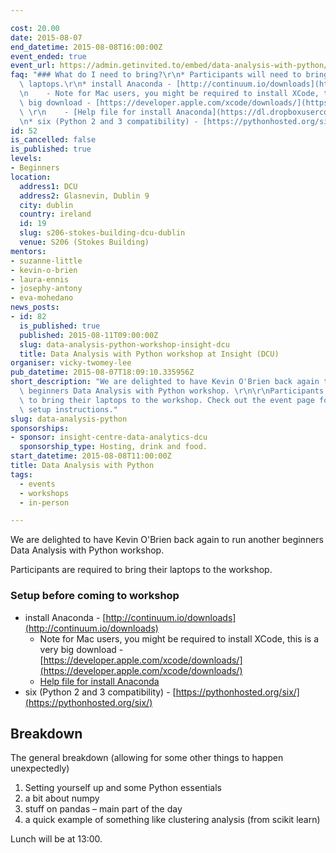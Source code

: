 ```yaml
---

cost: 20.00
date: 2015-08-07
end_datetime: 2015-08-08T16:00:00Z
event_ended: true
event_url: https://admin.getinvited.to/embed/data-analysis-with-python/
faq: "### What do I need to bring?\r\n* Participants will need to bring their own\
  \ laptops.\r\n* install Anaconda - [http://continuum.io/downloads](http://continuum.io/downloads)\r\
  \n    - Note for Mac users, you might be required to install XCode, this is a very\
  \ big download - [https://developer.apple.com/xcode/downloads/](https://developer.apple.com/xcode/downloads/)\
  \ \r\n    - [Help file for install Anaconda](https://dl.dropboxusercontent.com/u/6044937/PyData/Helpnotes/InstallingAnacondaPython.pdf)\r\
  \n* six (Python 2 and 3 compatibility) - [https://pythonhosted.org/six/](https://pythonhosted.org/six/)"
id: 52
is_cancelled: false
is_published: true
levels:
- Beginners
location:
  address1: DCU
  address2: Glasnevin, Dublin 9
  city: dublin
  country: ireland
  id: 19
  slug: s206-stokes-building-dcu-dublin
  venue: S206 (Stokes Building)
mentors:
- suzanne-little
- kevin-o-brien
- laura-ennis
- josephy-antony
- eva-mohedano
news_posts:
- id: 82
  is_published: true
  published: 2015-08-11T09:00:00Z
  slug: data-analysis-python-workshop-insight-dcu
  title: Data Analysis with Python workshop at Insight (DCU)
organiser: vicky-twomey-lee
pub_datetime: 2015-08-07T18:09:10.335956Z
short_description: "We are delighted to have Kevin O'Brien back again to run another\
  \ beginners Data Analysis with Python workshop. \r\n\r\nParticipants are required\
  \ to bring their laptops to the workshop. Check out the event page for more detailed\
  \ setup instructions."
slug: data-analysis-python
sponsorships:
- sponsor: insight-centre-data-analytics-dcu
  sponsorship_type: Hosting, drink and food.
start_datetime: 2015-08-08T11:00:00Z
title: Data Analysis with Python
tags:
  - events
  - workshops
  - in-person

---
```


We are delighted to have Kevin O'Brien back again to run another beginners Data Analysis with Python workshop. 

Participants are required to bring their laptops to the workshop.

### Setup before coming to workshop
* install Anaconda - [http://continuum.io/downloads](http://continuum.io/downloads)
    - Note for Mac users, you might be required to install XCode, this is a very big download - [https://developer.apple.com/xcode/downloads/](https://developer.apple.com/xcode/downloads/) 
    - [Help file for install Anaconda](https://dl.dropboxusercontent.com/u/6044937/PyData/Helpnotes/InstallingAnacondaPython.pdf)
* six (Python 2 and 3 compatibility) - [https://pythonhosted.org/six/](https://pythonhosted.org/six/)

## Breakdown
The general breakdown (allowing for some other things to happen unexpectedly)

1. Setting yourself up and some Python essentials
2. a bit about numpy
3. stuff on pandas – main part of the day
4. a quick example of something like clustering analysis (from scikit learn)

Lunch will be at 13:00.